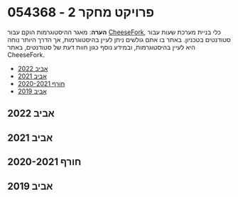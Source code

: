 # 054368 - פרויקט מחקר 2

**הערה**: מאגר ההיסטוגרמות הוקם עבור [CheeseFork](https://cheesefork.cf/), כלי בניית מערכת שעות עבור סטודנטים בטכניון. באתר בו אתם גולשים ניתן לעיין בהיסטוגרמות, אך הדרך היותר נוחה היא לעיין בהיסטוגרמות, ובמידע נוסף כגון חוות דעת של סטודנטים, באתר CheeseFork.

* [אביב 2022](#202102)
* [אביב 2021](#202002)
* [חורף 2020-2021](#202001)
* [אביב 2019](#201802)

<h2 id="202102">אביב 2022</h2>

<h2 id="202002">אביב 2021</h2>

<h2 id="202001">חורף 2020-2021</h2>

<h2 id="201802">אביב 2019</h2>

